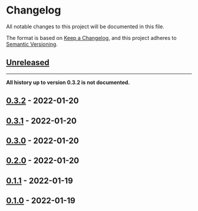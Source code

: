 # Changelog

All notable changes to this project will be documented in this file.

The format is based on [Keep a Changelog](https://keepachangelog.com),
and this project adheres to [Semantic Versioning](https://semver.org).

<!--
Types of changes:
- `Added` for new features;
- `Changed` for changes in existing functionality;
- `Deprecated` for soon-to-be removed features;
- `Removed` for now removed features;
- `Fixed` for any bug fixes;
- `Security` in case of vulnerabilities.
-->

<!-- next-header -->
## [Unreleased]

---

**All history up to version 0.3.2 is not documented.**

## [0.3.2] - 2022-01-20

## [0.3.1] - 2022-01-20

## [0.3.0] - 2022-01-20

## [0.2.0] - 2022-01-20

## [0.1.1] - 2022-01-19

## [0.1.0] - 2022-01-19

<!-- next-url -->
[Unreleased]: https://github.com/FedericoStra/float-dbg/compare/v0.3.2...HEAD
[0.3.2]: https://github.com/FedericoStra/float-dbg/compare/v0.3.1...v0.3.2
[0.3.1]: https://github.com/FedericoStra/float-dbg/compare/v0.3.0...v0.3.1
[0.3.0]: https://github.com/FedericoStra/float-dbg/compare/v0.2.0...v0.3.0
[0.2.0]: https://github.com/FedericoStra/float-dbg/compare/v0.1.1...v0.2.0
[0.1.1]: https://github.com/FedericoStra/float-dbg/compare/v0.1.0...v0.1.1
[0.1.0]: https://github.com/FedericoStra/float-dbg/releases/tag/v0.1.0
